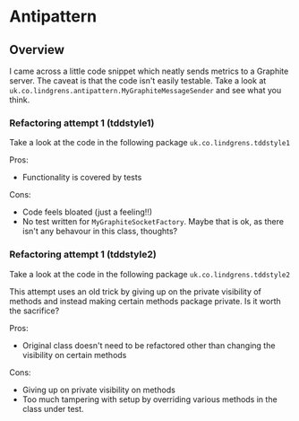 # Antipattern

## Overview
I came across a little code snippet which neatly sends metrics to a Graphite server. The caveat is that the code isn't
easily testable. Take a look at `uk.co.lindgrens.antipattern.MyGraphiteMessageSender` and see what you think.

### Refactoring attempt 1 (tddstyle1)
Take a look at the code in the following package `uk.co.lindgrens.tddstyle1`

Pros:
* Functionality is covered by tests

Cons:
* Code feels bloated (just a feeling!!)
* No test written for `MyGraphiteSocketFactory`. Maybe that is ok, as there isn't any behavour in this class, thoughts?

### Refactoring attempt 1 (tddstyle2)
Take a look at the code in the following package `uk.co.lindgrens.tddstyle2`

This attempt uses an old trick by giving up on the private visibility of methods and instead making certain methods
package private. Is it worth the sacrifice?

Pros:
* Original class doesn't need to be refactored other than changing the visibility on certain methods

Cons:
* Giving up on private visibility on methods
* Too much tampering with setup by overriding various methods in the class under test.